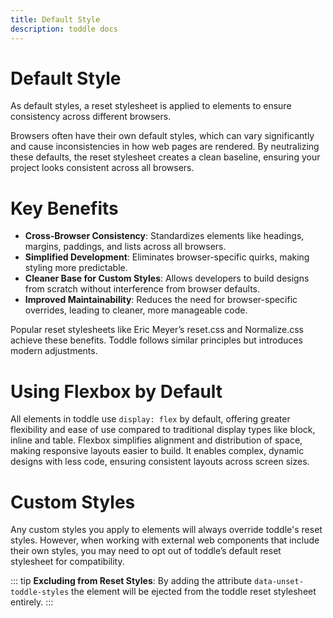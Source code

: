 ```yaml
---
title: Default Style
description: toddle docs
---
```


# Default Style
As default styles, a reset stylesheet is applied to elements to ensure consistency across different browsers. 

Browsers often have their own default styles, which can vary significantly and cause inconsistencies in how web pages are rendered. By neutralizing these defaults, the reset stylesheet creates a clean baseline, ensuring your project looks consistent across all browsers.

# Key Benefits
- **Cross-Browser Consistency**: Standardizes elements like headings, margins, paddings, and lists across all browsers.
- **Simplified Development**: Eliminates browser-specific quirks, making styling more predictable.
- **Cleaner Base for Custom Styles**: Allows developers to build designs from scratch without interference from browser defaults.
- **Improved Maintainability**: Reduces the need for browser-specific overrides, leading to cleaner, more manageable code.

Popular reset stylesheets like Eric Meyer’s reset.css and Normalize.css achieve these benefits. Toddle follows similar principles but introduces modern adjustments.

# Using Flexbox by Default
All elements in toddle use `display: flex` by default, offering greater flexibility and ease of use compared to traditional display types like block, inline and table. Flexbox simplifies alignment and distribution of space, making responsive layouts easier to build. It enables complex, dynamic designs with less code, ensuring consistent layouts across screen sizes.

# Custom Styles 
Any custom styles you apply to elements will always override toddle's reset styles. However, when working with external web components that include their own styles, you may need to opt out of toddle’s default reset stylesheet for compatibility.

::: tip
**Excluding from Reset Styles**: By adding the attribute `data-unset-toddle-styles` the element will be ejected from the toddle reset stylesheet entirely.
:::
